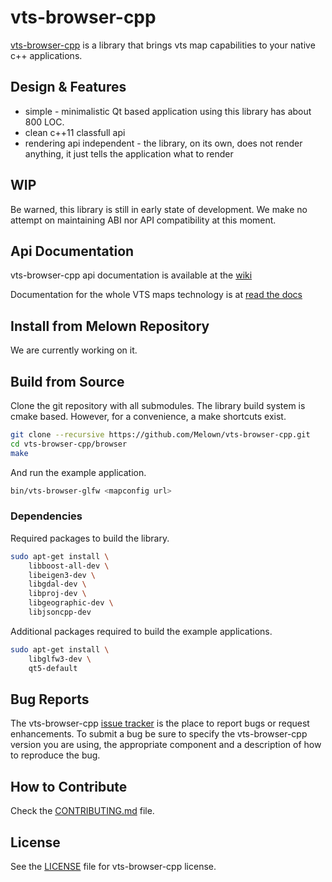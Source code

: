 # vts-browser-cpp

[vts-browser-cpp](https://github.com/melown/vts-browser-cpp) is a library
that brings vts map capabilities to your native c++ applications.

## Design & Features

- simple - minimalistic Qt based application using this library has about 800 LOC.
- clean c++11 classfull api
- rendering api independent - the library, on its own, does not render anything, it just tells the application what to render

## WIP

Be warned, this library is still in early state of development.
We make no attempt on maintaining ABI nor API compatibility at this moment.

## Api Documentation

vts-browser-cpp api documentation is available at the
[wiki](https://github.com/Melown/vts-browser-cpp/wiki)

Documentation for the whole VTS maps technology is at
[read the docs](https://melown.readthedocs.io)

## Install from Melown Repository

We are currently working on it.

## Build from Source

Clone the git repository with all submodules.
The library build system is cmake based.
However, for a convenience, a make shortcuts exist.

```bash
git clone --recursive https://github.com/Melown/vts-browser-cpp.git
cd vts-browser-cpp/browser
make
```

And run the example application.

```bash
bin/vts-browser-glfw <mapconfig url>
```

### Dependencies

Required packages to build the library.

```bash
sudo apt-get install \
	libboost-all-dev \
	libeigen3-dev \
	libgdal-dev \
	libproj-dev \
	libgeographic-dev \
	libjsoncpp-dev
```

Additional packages required to build the example applications.

```bash
sudo apt-get install \
	libglfw3-dev \
	qt5-default
```

## Bug Reports

The vts-browser-cpp [issue tracker](https://github.com/melown/vts-browser-cpp/issues) is the
place to report bugs or request enhancements. To submit a bug be sure to specify
the vts-browser-cpp version you are using, the appropriate component and a description of how
to reproduce the bug.

## How to Contribute

Check the [CONTRIBUTING.md](CONTRIBUTING.md) file.

## License

See the [LICENSE](LICENSE) file for vts-browser-cpp license.

